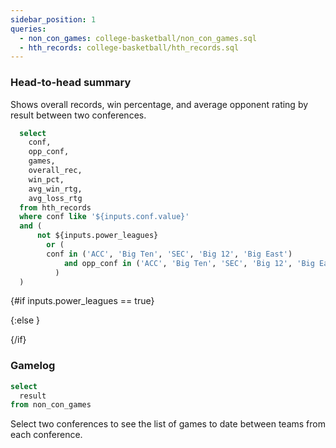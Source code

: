 ```yaml
---
sidebar_position: 1
queries: 
  - non_con_games: college-basketball/non_con_games.sql
  - hth_records: college-basketball/hth_records.sql
---
```


### Head-to-head summary

Shows overall records, win percentage, and average opponent rating by result between two conferences.

```sql power_leagues
  select  
    conf,
    opp_conf,
    games,
    overall_rec,
    win_pct,
    avg_win_rtg,
    avg_loss_rtg
  from hth_records
  where conf like '${inputs.conf.value}'
  and (
      not ${inputs.power_leagues}
        or (
        conf in ('ACC', 'Big Ten', 'SEC', 'Big 12', 'Big East')
            and opp_conf in ('ACC', 'Big Ten', 'SEC', 'Big 12', 'Big East')
          )
  )
```

<Checkbox
    title="Power Leagues" 
    name=power_leagues
    defaultValue=true
/>

{#if inputs.power_leagues == true}

<Dropdown data={power_leagues} name=conf value=conf defaultValue="%">
  <DropdownOption value="%" valueLabel="Conference"/>
</Dropdown>

<DataTable data={power_leagues} rows=all rowNumbers=true>
  <Column id=conf title="Conference"/>
  <Column id=opp_conf wrapTitle=true title="Opponent League"/>
  <Column id=games title="Games"/>
  <Column id=overall_rec title="Record"/>
  <Column id=win_pct fmt=pct1 contentType=bar barColor=#c3f6c3 backgroundColor=#fbb0a9 title="Win %"/>
  <Column id=avg_win_rtg title="Win Rating" colGroup="AVG"/>
  <Column id=avg_loss_rtg title="Loss Rating" colGroup="AVG"/>
</DataTable>

{:else }

<Dropdown data={hth_records} name=conf value=conf defaultValue="%">
  <DropdownOption value="%" valueLabel="Conference"/>
</Dropdown>

<DataTable data={hth_records} rows=all rowNumbers=true>
  <Column id=conf title="Conference"/>
  <Column id=opp_conf wrapTitle=true title="Opponent League"/>
  <Column id=games title="Games"/>
  <Column id=overall_rec title="Record"/>
  <Column id=win_pct fmt=pct1 contentType=bar barColor=#90EE90 backgroundColor=#f88379 title="Win %"/>
  <Column id=avg_win_rtg title="Win Rating" colGroup="AVG"/>
  <Column id=avg_loss_rtg title="Loss Rating" colGroup="AVG"/>
</DataTable>

{/if}


### Gamelog 

```sql result_filter
select 
  result
from non_con_games
```

Select two conferences to see the list of games to date between teams from each conference. 


<Dropdown data={non_con_games} name=conf value=conf defaultValue="%">
  <DropdownOption value="%" valueLabel="Conference"/>
</Dropdown>

<Dropdown data={non_con_games} name=opp_conf value=opp_conf defaultValue="%">
  <DropdownOption value="%" valueLabel="Opp Conference"/>
</Dropdown>

<Dropdown name=result_filter title="Result" >
    <DropdownOption valueLabel ="All" value ="%" default/>
    <DropdownOption valueLabel = "Win" value ="W" />
    <DropdownOption valueLabel = "Loss" value ="L" />
</Dropdown>

<DataTable data={non_con_games} rows=all rowNumbers=true>
  <Column id=team_with_rk title="Team"/>
  <Column id=delta contentType=delta fmt=# title="+/-"/>
  <Column id=opp_with_rk title="Opponent"/>
  <Column id=score_sentence contentType=colorscale title="Result"/>
  <Column id=location title="Location"/>
  <Column id=tempo title="Pace"/>
  <Column id=date fmt=m/d/y title="Date"/>
</DataTable>
